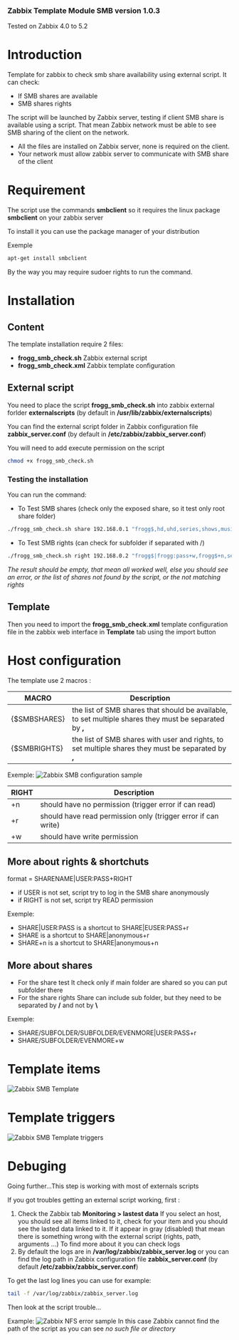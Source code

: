 ### Zabbix Template Module SMB version 1.0.3

Tested on Zabbix 4.0 to 5.2

# Introduction
Template for zabbix to check smb share availability using external script.
It can check:
* If SMB shares are available
* SMB shares rights

The script will be launched by Zabbix server, testing if client SMB share is available using a script.
That mean Zabbix network must be able to see SMB sharing of the client on the network.
* All the files are installed on Zabbix server, none is required on the client.
* Your network must allow zabbix server to communicate with SMB share of the client

# Requirement
The script use the commands **smbclient** so it requires the linux package **smbclient** on your zabbix server

To install it you can use the package manager of your distribution

Exemple
```bash
apt-get install smbclient
```
By the way you may require sudoer rights to run the command.

# Installation

## Content
The template installation require 2 files:
* **frogg_smb_check.sh** Zabbix external script
* **frogg_smb_check.xml** Zabbix template configuration

## External script

You need to place the script **frogg_smb_check.sh** into zabbix external forlder **externalscripts** (by default in **/usr/lib/zabbix/externalscripts**) 

You can find the external script folder in Zabbix configuration file **zabbix_server.conf** (by default in **/etc/zabbix/zabbix_server.conf**)

You will need to add execute permission on the script
```bash
chmod +x frogg_smb_check.sh 
```

### Testing the installation
You can run the command:
- To Test SMB shares (check only the exposed share, so it test only root share folder)
```bash
./frogg_smb_check.sh share 192.168.0.1 "frogg$,hd,uhd,series,shows,musics"
```
- To Test SMB rights (can check for subfolder if separated with /)
```bash
./frogg_smb_check.sh right 192.168.0.2 "frogg$|frogg:pass+w,frogg$+n,series+w,uhd+w,hd+w,shows+w,musics+w,temp+r,temp/subfolder|user:pass+w"
```

*The result should be empty, that mean all worked well, else you should see an error, or the list of shares not found by the script, or the not matching rights*

## Template

Then you need to import the **frogg_smb_check.xml** template configuration file in the zabbix web interface in **Template** tab using the import button

# Host configuration
The template use 2 macros :

MACRO | Description
----- | -----------
{$SMBSHARES} | the list of SMB shares that should be available, to set multiple shares they must be separated by **,**
{$SMBRIGHTS} | the list of SMB shares with user and rights, to set multiple shares they must be separated by **,**

Exemple:
![Zabbix SMB configuration sample](https://tool.frogg.fr/upload/github/zabbix-smb/macros-1.0.3.png)

RIGHT | Description
----- | -----------
+n | should have no permission (trigger error if can read)
+r | should have read permission only (trigger error if can write)
+w | should have write permission

## More about rights & shortchuts
format = SHARENAME|USER:PASS+RIGHT
* if USER is not set, script try to log in the SMB share anonymously
* if RIGHT is not set, script try READ permission

Exemple:
* SHARE|USER:PASS is a shortcut  to SHARE|EUSER:PASS+r
* SHARE is a shortcut to SHARE|anonymous+r
* SHARE+n is a shortcut to SHARE|anonymous+n

## More about shares
* For the share test
It check only if main folder are shared so you can put subfolder there
* For the share rights
Share can include sub folder, but they need to be separated by **/** and not by **\\**

Exemple:
 * SHARE/SUBFOLDER/SUBFOLDER/EVENMORE|USER:PASS+r
 * SHARE/SUBFOLDER/EVENMORE+w

# Template items
![Zabbix SMB Template](https://tool.frogg.fr/upload/github/zabbix-smb/items-1.0.3.png)

# Template triggers
![Zabbix SMB Template triggers](https://tool.frogg.fr/upload/github/zabbix-smb/triggers-1.0.3.png)

# Debuging

Going further...This step is working with most of externals scripts

If you got troubles getting an external script working, first :
1. Check the Zabbix tab **Monitoring > lastest data**
If you select an host, you should see all items linked to it, check for your item and you should see the lasted data linked to it.
If it appear in gray (disabled) that mean there is something wrong with the external script (rights, path, arguments ...)
To find more about it you can check logs
2. By default the logs are in **/var/log/zabbix/zabbix_server.log** or you can find the log path in Zabbix configuration file **zabbix_server.conf** (by default **/etc/zabbix/zabbix_server.conf**)

To get the last log lines you can use for example:
```bash
tail -f /var/log/zabbix/zabbix_server.log
```
Then look at the script trouble...

Example:
![Zabbix NFS error sample](https://tool.frogg.fr/upload/github/zabbix-nfs/error.png)
In this case Zabbix cannot find the path of the script as you can see *no such file or directory*
